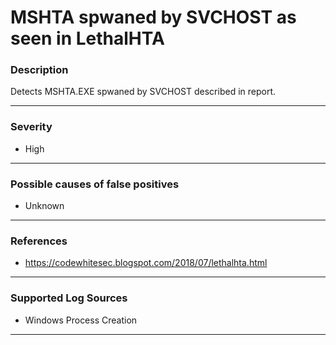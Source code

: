 # MSHTA spwaned by SVCHOST as seen in LethalHTA
### Description

Detects MSHTA.EXE spwaned by SVCHOST described in report.

-------------------
### Severity

- High

-------------------
<!---
### Detailed Information

- Why is this alert triggered?
- What are the typical causes that generate this alert? (e.g. port scans, unusual file access activity, etc...)
- Which corroborating information should be looked up?
- Any supporting queries to get more information?
- Any supporting visualizations to get more information?

-------------------
--->
### Possible causes of false positives

- Unknown

-------------------
### References

- https://codewhitesec.blogspot.com/2018/07/lethalhta.html

-------------------
### Supported Log Sources

- Windows Process Creation

-------------------

